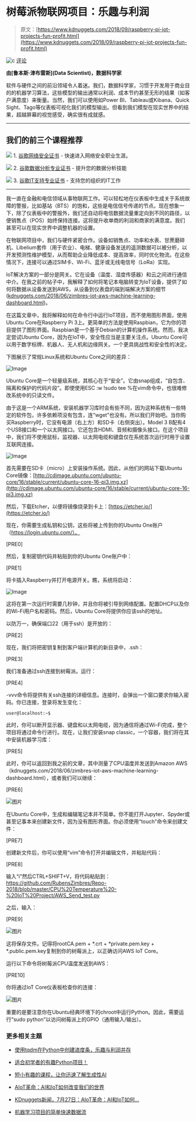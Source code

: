 # 树莓派物联网项目：乐趣与利润

> 原文：[https://www.kdnuggets.com/2018/09/raspberry-pi-iot-projects-fun-profit.html](https://www.kdnuggets.com/2018/09/raspberry-pi-iot-projects-fun-profit.html)

![c](../Images/3d9c022da2d331bb56691a9617b91b90.png) [评论](/2018/09/raspberry-pi-iot-projects-fun-profit.html?page=2#comments)

**由[鲁本斯·津布雷斯](Data Scientist)，数据科学家**

软件与硬件之间的前沿领域令人着迷。我们，数据科学家，习惯于开发用于商业目的的机器学习算法，这些模型的输出通常以利润、成本节约甚至无形的结果（如客户满意度）来衡量。当然，我们可以使用如Power BI、Tableau或Kibana、Quick Sight、Tago等仪表板可视化我们的模型输出。但看到我们模型在现实世界中的结果，超越屏幕的视觉感受，确实很有成就感。

* * *

## 我们的前三个课程推荐

![](../Images/0244c01ba9267c002ef39d4907e0b8fb.png) 1\. [谷歌网络安全证书](https://www.kdnuggets.com/google-cybersecurity) - 快速进入网络安全职业生涯。

![](../Images/e225c49c3c91745821c8c0368bf04711.png) 2\. [谷歌数据分析专业证书](https://www.kdnuggets.com/google-data-analytics) - 提升您的数据分析技能

![](../Images/0244c01ba9267c002ef39d4907e0b8fb.png) 3\. [谷歌IT支持专业证书](https://www.kdnuggets.com/google-itsupport) - 支持您的组织的IT工作

* * *

我一直在金融和电信领域从事物联网工作。可以轻松地在仪表板中生成关于系统故障的警报，比如基站（BTS）的饱和，这些是电信信号传递的节点。现在想象一下，除了仪表板中的警报外，我们还自动将电信数据流量重定向到不同的路径，以便销售点（POS）始终保持连接。这将提升收单商的利润和商家的满意度。我们甚至可以在现实世界中调整机器的设置。

在物联网项目中，我们与硬件紧密合作。设备如销售点、功率和水表、甘蔗磨碎机、Libelium套件（用于农业）、电梯、健康设备发送的遥测数据可以被分析，以开发预测性维护模型，从而帮助企业降低成本、提高效率，同时优化物流。在这些情况下，连接可以通过SIM卡、Wi-Fi、蓝牙或无线电信号（LoRa）实现。

IoT解决方案的一部分是网关。它在设备（温度、湿度传感器）和云之间进行通信中介。在我之前的帖子中，我解释了如何将笔记本电脑转变为IoT设备，提供了如何将数据从设备发送到AWS，从设备到仪表盘的端到端解决方案的细节 ([kdnuggets.com/2018/06/zimbres-iot-aws-machine-learning-dashboard.html](/2018/06/zimbres-iot-aws-machine-learning-dashboard.html))。

在这篇文章中，我将解释如何在命令行中运行IoT项目，而不使用图形界面，使用Ubuntu Core在Raspberry Pi 3上。更简单的方法是使用Raspbian，它为你的项目提供了图形界面。Raspbian是一个基于Debian的计算机操作系统。然而，我决定尝试Ubuntu Core，因为在IoT中，安全性应当是主要关注点。Ubuntu Core可以用于数字标牌、机器人、无人机和边缘网关。一个更具挑战性和安全性的决定。

下图展示了常规Linux系统和Ubuntu Core之间的差异：

![Image](../Images/a5e7f3adc3484ae89e68266b09368abe.png)

Ubuntu Core是一个轻量级系统，其核心在于“安全”。它由snap组成，“自包含、隔离和保护的代码片段”。即使使用ESC :w !sudo tee %在vim命令中，也很难修改系统中的只读文件。

由于这是一个ARM系统，安装机器学习库时会有些不同，因为这种系统有一些特定的软件包，许多依赖项没有包含，连“wget”也没有。所以我们开始吧。当你购买Raspberry时，它没有电源（右上方）和SD卡（右侧突出）。Model 3 B配有4个USB接口和一个以太网接口。它还包含HDMI、音频和摄像头接口。在这个项目中，我们将不使用鼠标，监视器、以太网电缆和键盘仅在系统首次运行时用于设置互联网连接。

![Image](../Images/f27e7c1f698f424d0ea244fcd8ec074f.png)

首先需要在SD卡（micro）上安装操作系统。因此，从他们的网站下载Ubuntu Core镜像：[http://cdimage.ubuntu.com/ubuntu-core/16/stable/current/ubuntu-core-16-pi3.img.xz](http://cdimage.ubuntu.com/ubuntu-core/16/stable/current/ubuntu-core-16-pi3.img.xz)

然后，下载Etcher，以便将镜像烧录到卡上：[https://etcher.io/](https://etcher.io/)

现在，你需要生成私钥和公钥，这些将被上传到你的Ubuntu One账户（https://login.ubuntu.com/）。

[PRE0]

然后，复制密钥代码并粘贴到你的Ubuntu One账户中：

[PRE1]

将卡插入Raspberry并打开电源开关。瞧，系统将启动：

![Image](../Images/ffa8de6308b05378de320279508b99ee.png)

这将在第一次运行时需要几秒钟，并且你将被引导到网络配置。配置DHCP以及你的Wi-Fi用户名和密码。然后，Ubuntu Core将提供你应该ssh的地址。

以防万一，确保端口22（用于ssh）是开放的：

[PRE2]

现在，我们将把密钥复制到客户端计算机的新目录中，.ssh：

[PRE3]

我们准备通过ssh连接到树莓派。运行：

[PRE4]

-vvv命令将提供有关ssh连接的详细信息。连接时，会弹出一个窗口要求你输入密码。你已连接，登录将发生变化：

`user@localhost:~$`

此时，你可以断开显示器、键盘和以太网电缆，因为通信将通过Wi-Fi完成，整个项目将通过命令行进行。现在，让我们安装snap classic，一个容器，我们将在其中安装机器学习库：

[PRE5]

此时，你可以返回到我之前的文章，其中测量了CPU温度并发送到Amazon AWS（kdnuggets.com/2018/06/zimbres-iot-aws-machine-learning-dashboard.html），或者我们可以继续：

[PRE6]

![图片](../Images/a08a59dea7e2e98d470f4cf1e7105b59.png)

在Ubuntu Core中，生成和编辑笔记本并不简单。你不能打开Jupyter、Spyder或甚至记事本来创建新文件，因为没有图形界面。你必须使用“touch”命令来创建文件：

[PRE7]

创建新文件后，你可以使用“vim”命令打开并编辑文件，并粘贴代码：

[PRE8]

输入“i”然后CTRL+SHIFT+V，将代码粘贴到： https://github.com/RubensZimbres/Repo-2018/blob/master/CPU%20Temperature%20-%20IoT%20Project/AWS_Send_test.py

之后，输入：

[PRE9]

![图片](../Images/d61fc85b7395624fe3013c0417487225.png)

这将保存文件。记得将rootCA.pem + *.crt + *private.pem.key + *.public.pem.key复制到你的树莓派上，以正确访问AWS IoT Core。

运行以下命令将树莓派CPU温度发送到AWS：

[PRE10]

你将通过IoT Core仪表板检查你的连接：

![图片](../Images/3315e307f68baac8f4eaef3f30b8d64c.png)

重要的是要注意你在Ubuntu经典环境下的chroot中运行Python。因此，需要运行“sudo python”以访问树莓派上的GPIO（通用输入/输出）。

### 更多相关主题

+   [使用tqdm在Python中创建进度条，乐趣与利润并存](https://www.kdnuggets.com/2022/09/progress-bars-python-tqdm-fun-profit.html)

+   [适合初学者的有趣Python项目！](https://www.kdnuggets.com/2022/10/beginner-friendly-python-projects-fun.html)

+   [短小有趣的课程，让你迅速了解生成性AI](https://www.kdnuggets.com/short-and-fun-courses-to-get-you-up-to-speed-about-generative-ai)

+   [AIoT革命：AI和IoT如何改变我们的世界](https://www.kdnuggets.com/2022/07/aiot-revolution-ai-iot-transforming-world.html)

+   [KDnuggets新闻，7月27日：AIoT革命：AI和IoT如何…](https://www.kdnuggets.com/2022/n30.html)

+   [机器学习项目的简单快速数据流](https://www.kdnuggets.com/2022/11/simple-fast-data-streaming-machine-learning-projects.html)
